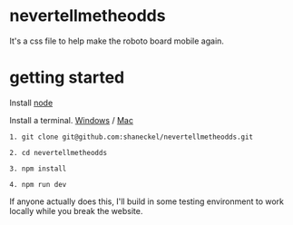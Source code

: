 # nevertellmetheodds
It's a css file to help make the roboto board mobile again.

# getting started

Install [node](https://nodejs.org/en/)

Install a terminal. [Windows](http://cmder.net/) / [Mac](https://hyper.is/)

```
1. git clone git@github.com:shaneckel/nevertellmetheodds.git

2. cd nevertellmetheodds

3. npm install

4. npm run dev
```

If anyone actually does this, I'll build in some testing environment to work locally while you break the website.
